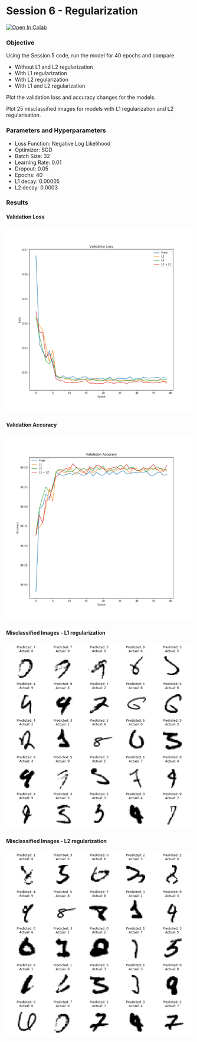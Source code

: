 
# Session 6 - Regularization

[![Open In Colab](https://colab.research.google.com/assets/colab-badge.svg)](https://colab.research.google.com/github/uday96/EVA4-TSAI/blob/master/S6/EVA4-S6-Solution.ipynb)

###	Objective
Using the Session 5 code, run the model for 40 epochs and compare

-	Without L1 and L2 regularization
-	With L1 regularization
- 	With L2 regularization
-	With L1 and L2 regularization

Plot the validation loss and accuracy changes for the models.

Plot 25 misclassified images for models with L1 regularization and L2 regularisation.

###  Parameters and Hyperparameters

- Loss Function: Negative Log Likelihood
- Optimizer: SGD
- Batch Size: 32
- Learning Rate: 0.01
- Dropout: 0.05
- Epochs: 40
- L1 decay: 0.00005
- L2 decay: 0.0003

### Results

#### Validation Loss
<img src="images/val_loss_change.png">

#### Validation Accuracy
<img src="images/val_accuracy_change.png">

#### Misclassified Images - L1 regularization 
<img src="images/misclassified_imgs_l1.png">

#### Misclassified Images - L2 regularization 
<img src="images/misclassified_imgs_l2.png">
